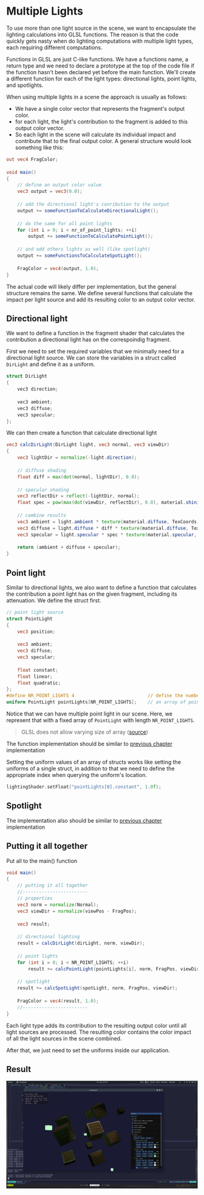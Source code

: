 # Multiple Lights

To use more than one light source in the scene, we want to encapsulate the lighting calculations into GLSL functions. The reason is that the code quickly gets nasty when do lighting computations with multiple light types, each requiring different computations.

Functions in GLSL are just C-like functions. We have a functions name, a return type and we need to declare a prototype at the top of the code file if the function hasn't been declared yet before the main function. We'll create a different function for each of the light types: directional lights, point lights, and spotlights.

When using multiple lights in a scene the approach is usually as follows:

- We have a single color vector that represents the fragment's output color.
- for each light, the light's contribution to the fragment is added to this output color vector.
- So each light in the scene will calculate its individual impact and contribute that to the final output color.
  A general structure would look something like this:

```glsl
out vec4 FragColor;

void main()
{
    // define an output color value
    vec3 output = vec3(0.0);

    // add the directional light's conribution to the output
    output += someFunctionToCalculateDirectionalLight();

    // do the same for all point lights
    for (int i = 0; i < nr_of_point_lights; ++i)
        output += someFunctionToCalculatePointLight();

    // and add others lights as well (like spotlight)
    output += someFunctionsToCalculateSpotLight();

    FragColor = vec4(output, 1.0);
}
```

The actual code will likely differ per implementation, but the general structure remains the same. We define several functions that calculate the impact per light source and add its resulting color to an output color vector.

## Directional light

We want to define a function in the fragment shader that calculates the contribution a directional light has on the correspoindig fragment.

First we need to set the required variables that we minimally need for a directional light source. We can store the variables in a struct called `DirLight` and define it as a uniform.

```cpp
struct DirLight
{
    vec3 direction;

    vec3 ambient;
    vec3 diffuse;
    vec3 specular;
};
```

We can then create a function that calculate directional light

```glsl
vec3 calcDirLight(DirLight light, vec3 normal, vec3 viewDir)
{
    vec3 lightDir = normalize(-light.direction);

    // diffuse shading
    float diff = max(dot(normal, lightDir), 0.0);

    // specular shading
    vec3 reflectDir = reflect(-lightDir, normal);
    float spec = pow(max(dot(viewDir, reflectDir), 0.0), material.shininess);

    // combine results
    vec3 ambient = light.ambient * texture(material.diffuse, TexCoords).xyz;
    vec3 diffuse = light.diffuse * diff * texture(material.diffuse, TexCoords).xyz;
    vec3 specular = light.specular * spec * texture(material.specular, TexCoords).xyz;

    return (ambient + diffuse + specular);
}
```

## Point light

Similar to directional lights, we also want to define a function that calculates the contribution a point light has on the given fragment, including its attenuation. We define the struct first.

```glsl
// point light source
struct PointLight
{
    vec3 position;

    vec3 ambient;
    vec3 diffuse;
    vec3 specular;

    float constant;
    float linear;
    float quadratic;
};
#define NR_POINT_LIGHTS 4                           // define the number of point lights we want to have in our scene
uniform PointLight pointLights[NR_POINT_LIGHTS];    // an array of point light
```

Notice that we can have multiple point light in our scene. Here, we represent that with a fixed array of `PointLight` with length `NR_POINT_LIGHTS`.

> GLSL does not allow varying size of array ([source](https://stackoverflow.com/a/37335966/16506263))

The function implementation should be similar to [previous chapter](../2.5_light_casters/notes.md) implementation

Setting the uniform values of an array of structs works like setting the uniforms of a single struct, in addition to that we need to define the appropriate index when querying the uniform's location.

```cpp
lightingShader.setFloat("pointLights[0].constant", 1.0f);
```

## Spotlight

The implementation also should be similar to [previous chapter](../2.5_light_casters/notes.md) implementation

## Putting it all together

Put all to the main() function

```glsl
void main()
{
    // putting it all together
    //------------------------
    // properties
    vec3 norm = normalize(Normal);
    vec3 viewDir = normalize(viewPos - FragPos);

    vec3 result;

    // directional lighting
    result = calcDirLight(dirLight, norm, viewDir);

    // point lights
    for (int i = 0; i < NR_POINT_LIGHTS; ++i)
        result += calcPointLight(pointLights[i], norm, FragPos, viewDir);

    // spotlight
    result += calcSpotLight(spotLight, norm, FragPos, viewDir);

    FragColor = vec4(result, 1.0);
    //------------------------
}
```

Each light type adds its contribution to the resulting output color until all light sources are processed. The resulting color contains the color impact of all the light sources in the scene combined.

After that, we just need to set the uniforms inside our application.

## Result

![multiple lights](../../../resources/screenshots/2.6_multiple_lights.jpg)
